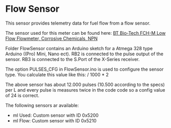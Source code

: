 # Flow Sensor
This sensor provides telemetry data for fuel flow from a flow sensor.

The sensor used for this meter can be found here: [BT Bio-Tech FCH-M Low Flow Flowmeter, Corrosive Chemicals, NPN](http://www.conrad.com/ce/en/product/155374/?insert=89&insertNoDeeplink&productname=BT-Bio-Tech-FCH-M-Low-Flow-Flowmeter-Corrosive-Chemicals-NPN)

Folder FlowSensor contains an Arduino sketch for a Atmega 328 type Arduino ((Pro) Mini, Nano ect). RB2 is connected to the pulse output of the sensor. RB3 is connected to the S.Port of the X-Series receiver.

The option PULSES_CFG in FlowSensor.ino is used to configure the sensor type. You calculate this value like this:
<pulses per L> / 1000 * 2

The above sensor has about 12.000 pulses (10.500 according to the specs) per L and every pulse is measures twice in the code code so a config value of 24 is correct. 

The following sensors ar available:
 - ml Used: Custom sensor with ID 0x5200
 - ml Flow: Custom sensor with ID 0x5210

